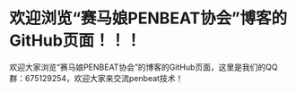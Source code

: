 # 欢迎浏览“赛马娘PENBEAT协会”博客的GitHub页面！！！
欢迎大家浏览“赛马娘PENBEAT协会”的博客的GitHub页面，这里是我们的QQ群：675129254，欢迎大家来交流penbeat技术！
